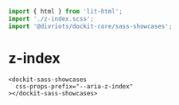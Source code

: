 ```js script
import { html } from 'lit-html';
import './z-index.scss';
import '@divriots/dockit-core/sass-showcases';
```

# z-index

```html:html
<dockit-sass-showcases
  css-props-prefix="--aria-z-index"
></dockit-sass-showcases>
```

